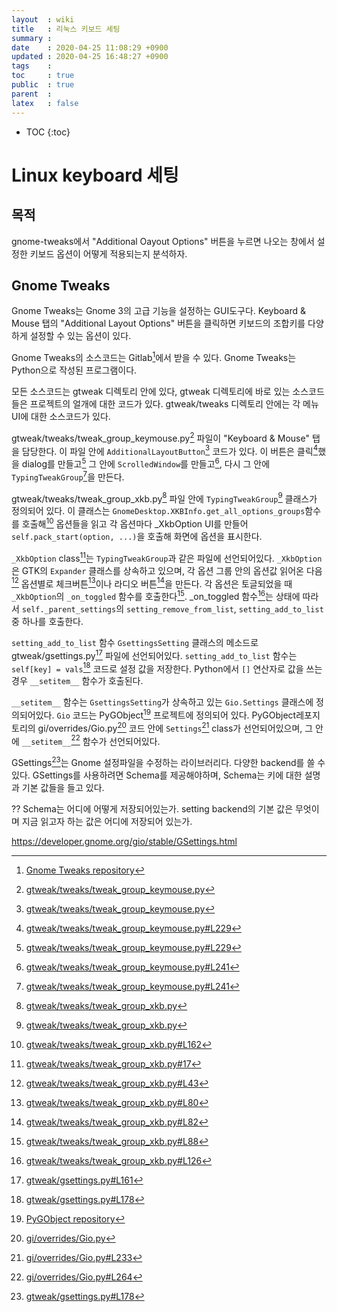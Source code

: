 ```yaml
---
layout  : wiki
title   : 리눅스 키보드 세팅
summary : 
date    : 2020-04-25 11:08:29 +0900
updated : 2020-04-25 16:48:27 +0900
tags    : 
toc     : true
public  : true
parent  : 
latex   : false
---
```

* TOC
{:toc}

# Linux keyboard 세팅

## 목적

gnome-tweaks에서 "Additional Oayout Options" 버튼을 누르면 나오는 창에서 설정한 키보드 옵션이 어떻게 적용되는지 분석하자.

## Gnome Tweaks

Gnome Tweaks는 Gnome 3의 고급 기능을 설정하는 GUI도구다.
Keyboard & Mouse 탭의 "Additional Layout Options" 버튼을 클릭하면 키보드의 조합키를 다양하게 설정할 수 있는 옵션이 있다.

Gnome Tweaks의 소스코드는 Gitlab[^1]에서 받을 수 있다. Gnome Tweaks는 Python으로 작성된 프로그램이다.

[^1]: [Gnome Tweaks repository](https://gitlab.gnome.org/GNOME/gnome-tweaks)

모든 소스코드는 gtweak 디렉토리 안에 있다,
gtweak 디렉토리에 바로 있는 소스코드들은 프로젝트의 얼개에 대한 코드가 있다. gtweak/tweaks 디렉토리 안에는 각 메뉴 UI에 대한 소스코드가 있다.

gtweak/tweaks/tweak_group_keymouse.py[^2] 파일이 "Keyboard & Mouse" 탭을 담당한다.
이 파일 안에 `AdditionalLayoutButton`[^3] 코드가 있다.
이 버튼은 클릭[^4]했을 dialog를 만들고[^5] 그 안에 `ScrolledWindow`를 만들고[^6], 다시 그 안에 `TypingTweakGroup`[^7]을 만든다.

[^2]: [gtweak/tweaks/tweak_group_keymouse.py](https://gitlab.gnome.org/GNOME/gnome-tweaks/-/blob/ebc0f25d361d172385302b9c9ba12503571a11cf/gtweak/tweaks/tweak_group_keymouse.py)
[^3]: [gtweak/tweaks/tweak_group_keymouse.py](https://gitlab.gnome.org/GNOME/gnome-tweaks/-/blob/ebc0f25d361d172385302b9c9ba12503571a11cf/gtweak/tweaks/tweak_group_keymouse.py)
[^4]: [gtweak/tweaks/tweak_group_keymouse.py#L229](https://gitlab.gnome.org/GNOME/gnome-tweaks/-/blob/ebc0f25d361d172385302b9c9ba12503571a11cf/gtweak/tweaks/tweak_group_keymouse.py#L229)
[^5]: [gtweak/tweaks/tweak_group_keymouse.py#L229](https://gitlab.gnome.org/GNOME/gnome-tweaks/-/blob/ebc0f25d361d172385302b9c9ba12503571a11cf/gtweak/tweaks/tweak_group_keymouse.py#L229)
[^6]: [gtweak/tweaks/tweak_group_keymouse.py#L241](https://gitlab.gnome.org/GNOME/gnome-tweaks/-/blob/ebc0f25d361d172385302b9c9ba12503571a11cf/gtweak/tweaks/tweak_group_keymouse.py#L241)
[^7]: [gtweak/tweaks/tweak_group_keymouse.py#L241](https://gitlab.gnome.org/GNOME/gnome-tweaks/-/blob/ebc0f25d361d172385302b9c9ba12503571a11cf/gtweak/tweaks/tweak_group_keymouse.py#L241)

gtweak/tweaks/tweak_group_xkb.py[^8] 파일 안에 `TypingTweakGroup`[^9] 클래스가 정의되어 있다.
이 클래스는 `GnomeDesktop.XKBInfo.get_all_options_groups`함수를 호출해[^10] 옵션들을 읽고 각 옵션마다 _XkbOption UI를 만들어 `self.pack_start(option, ...)`을 호출해 화면에 옵션을 표시한다.

[^8]: [gtweak/tweaks/tweak_group_xkb.py](https://gitlab.gnome.org/GNOME/gnome-tweaks/-/blob/ebc0f25d361d172385302b9c9ba12503571a11cf/gtweak/tweaks/tweak_group_xkb.py)
[^9]: [gtweak/tweaks/tweak_group_xkb.py](https://gitlab.gnome.org/GNOME/gnome-tweaks/-/blob/ebc0f25d361d172385302b9c9ba12503571a11cf/gtweak/tweaks/tweak_group_xkb.py)
[^10]: [gtweak/tweaks/tweak_group_xkb.py#L162](https://gitlab.gnome.org/GNOME/gnome-tweaks/-/blob/ebc0f25d361d172385302b9c9ba12503571a11cf/gtweak/tweaks/tweak_group_xkb.py#L162)

`_XkbOption` class[^11]는 `TypingTweakGroup`과 같은 파일에 선언되어있다. 
`_XkbOption`은 GTK의 `Expander` 클래스를 상속하고 있으며, 각 옵션 그룹 안의 옵션값 읽어온 다음[^12] 옵션별로 체크버튼[^13]이나 라디오 버튼[^14]을 만든다.
각 옵션은 토글되었을 때 `_XkbOption`의 `_on_toggled` 함수를 호출한다[^15].
_on_toggled 함수[^16]는 상태에 따라서 `self._parent_settings`의 `setting_remove_from_list`, `setting_add_to_list` 중 하나를 호출한다.

[^11]: [gtweak/tweaks/tweak_group_xkb.py#17](https://gitlab.gnome.org/GNOME/gnome-tweaks/-/blob/ebc0f25d361d172385302b9c9ba12503571a11cf/gtweak/tweaks/tweak_group_xkb.py#L17)
[^12]: [gtweak/tweaks/tweak_group_xkb.py#L43](https://gitlab.gnome.org/GNOME/gnome-tweaks/-/blob/ebc0f25d361d172385302b9c9ba12503571a11cf/gtweak/tweaks/tweak_group_xkb.py#L43)
[^13]: [gtweak/tweaks/tweak_group_xkb.py#L80](https://gitlab.gnome.org/GNOME/gnome-tweaks/-/blob/ebc0f25d361d172385302b9c9ba12503571a11cf/gtweak/tweaks/tweak_group_xkb.py#L80)
[^14]: [gtweak/tweaks/tweak_group_xkb.py#L82](https://gitlab.gnome.org/GNOME/gnome-tweaks/-/blob/ebc0f25d361d172385302b9c9ba12503571a11cf/gtweak/tweaks/tweak_group_xkb.py#L82)
[^15]: [gtweak/tweaks/tweak_group_xkb.py#L88](https://gitlab.gnome.org/GNOME/gnome-tweaks/-/blob/ebc0f25d361d172385302b9c9ba12503571a11cf/gtweak/tweaks/tweak_group_xkb.py#L88)
[^16]: [gtweak/tweaks/tweak_group_xkb.py#L126](https://gitlab.gnome.org/GNOME/gnome-tweaks/-/blob/ebc0f25d361d172385302b9c9ba12503571a11cf/gtweak/tweaks/tweak_group_xkb.py#L126)

`setting_add_to_list` 함수 `GsettingsSetting` 클래스의 메소드로 gtweak/gsettings.py[^17] 파일에 선언되어있다.
`setting_add_to_list` 함수는 `self[key] = vals`[^18] 코드로 설정 값을 저장한다. Python에서 `[]` 연산자로 값을 쓰는 경우 `__setitem__` 함수가 호출된다.

[^17]: [gtweak/gsettings.py#L161](https://gitlab.gnome.org/GNOME/gnome-tweaks/-/blob/ebc0f25d361d172385302b9c9ba12503571a11cf/gtweak/gsettings.py#L161)
[^18]: [gtweak/gsettings.py#L178](https://gitlab.gnome.org/GNOME/gnome-tweaks/-/blob/ebc0f25d361d172385302b9c9ba12503571a11cf/gtweak/gsettings.py#L178)

`__setitem__` 함수는 `GsettingsSetting`가 상속하고 있는 `Gio.Settings` 클래스에 정의되어있다. `Gio` 코드는 PyGObject[^19] 프로젝트에 정의되어 있다. PyGObject레포지토리의 gi/overrides/Gio.py[^20] 코드 안에 `Settings`[^21] class가 선언되어있으며, 그 안에 `__setitem__`[^22] 함수가 선언되어있다.

[^19]: [PyGObject repository](https://gitlab.gnome.org/GNOME/pygobject)
[^20]: [gi/overrides/Gio.py](https://gitlab.gnome.org/GNOME/pygobject/-/blob/1a2bc1d0806ab6178f65125bf0b2283eb3378d4d/gi/overrides/Gio.py)
[^21]: [gi/overrides/Gio.py#L233](https://gitlab.gnome.org/GNOME/pygobject/-/blob/1a2bc1d0806ab6178f65125bf0b2283eb3378d4d/gi/overrides/Gio.py#L233)
[^22]: [gi/overrides/Gio.py#L264](https://gitlab.gnome.org/GNOME/pygobject/-/blob/1a2bc1d0806ab6178f65125bf0b2283eb3378d4d/gi/overrides/Gio.py#L264)

GSettings[^18]는 Gnome 설정파일을 수정하는 라이브러리다.
다양한 backend를 쓸 수 있다. GSettings를 사용하려면 Schema를 제공해야하며, Schema는 키에 대한 설명과 기본 값들을 들고 있다.

?? Schema는 어디에 어떻게 저장되어있는가. setting backend의 기본 값은 무엇이며 지금 읽고자 하는 값은 어디에 저장되어 있는가.

https://developer.gnome.org/gio/stable/GSettings.html
